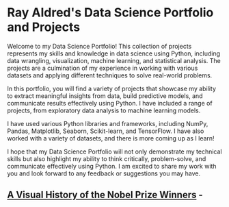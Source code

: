 # Ray Aldred's Data Science Portfolio and Projects

Welcome to my Data Science Portfolio! This collection of projects represents my skills and knowledge in data science using Python, including data wrangling, visualization, machine learning, and statistical analysis. The projects are a culmination of my experience in working with various datasets and applying different techniques to solve real-world problems.

In this portfolio, you will find a variety of projects that showcase my ability to extract meaningful insights from data, build predictive models, and communicate results effectively using Python. I have included a range of projects, from exploratory data analysis to machine learning models.

I have used various Python libraries and frameworks, including NumPy, Pandas, Matplotlib, Seaborn, Scikit-learn, and TensorFlow. I have also worked with a variety of datasets, and there is more coming up as I learn!

I hope that my Data Science Portfolio will not only demonstrate my technical skills but also highlight my ability to think critically, problem-solve, and communicate effectively using Python. I am excited to share my work with you and look forward to any feedback or suggestions you may have.

## [A Visual History of the Nobel Prize Winners](https://github.com/Ray-Aldred/A-Visual-History-of-Nobel-Prize-Winners/blob/main/notebook.ipynb) -
